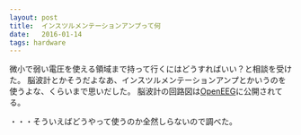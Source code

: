 ```yaml
---
layout: post
title:  インスツルメンテーションアンプって何
date:   2016-01-14
tags: hardware
---
```

微小で弱い電圧を使える領域まで持って行くにはどうすればいい？と相談を受けた。
脳波計とかそうだよなあ、インスツルメンテーションアンプとかいうのを使うよな、くらいまで思いだした。
脳波計の回路図は[OpenEEG](http://openeeg.sourceforge.net/)に公開されてる。

・・・そういえばどうやって使うのか全然しらないので調べた。
